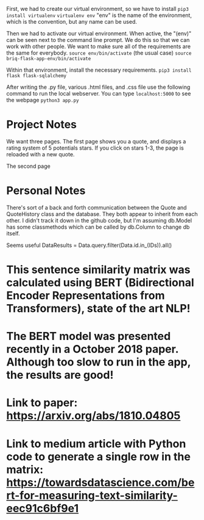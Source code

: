First, we had to create our virtual environment, so we have to install
`pip3 install virtualenv`
`virtualenv env` "env" is the name of the environment, which is the convention, but any name can be used.

Then we had to activate our virtual environment. When active, the "(env)" can be seen next to the command line prompt. We do this so that we can work with other people. We want to make sure all of the requirements are the same for everybody.
`source env/bin/activate` (the usual case)
`source briq-flask-app-env/bin/activate`

Within that environment, install the necessary requirements.
`pip3 install flask flask-sqlalchemy`

After writing the .py file, various .html files, and .css file use the following command to run the local webserver. You can type `localhost:5000` to see the webpage
`python3 app.py`

# Project Notes

We want three pages. The first page shows you a quote, and displays a rating system of 5 potentials stars. If you click on stars 1-3, the page is reloaded with a new quote.

The second page 

# Personal Notes

There's sort of a back and forth communication between the Quote and QuoteHistory class and the database. They both appear to inherit from each other. I didn't track it down in the github code, but I'm assuming db.Model has some classmethods which can be called by db.Column to change db itself.

Seems useful
DataResults = Data.query.filter(Data.id.in_(IDs)).all()

# This sentence similarity matrix was calculated using BERT (Bidirectional Encoder Representations from Transformers), state of the art NLP!
# The BERT model was presented recently in a October 2018 paper. Although too slow to run in the app, the results are good!
# Link to paper: https://arxiv.org/abs/1810.04805
# Link to medium article with Python code to generate a single row in the matrix: https://towardsdatascience.com/bert-for-measuring-text-similarity-eec91c6bf9e1